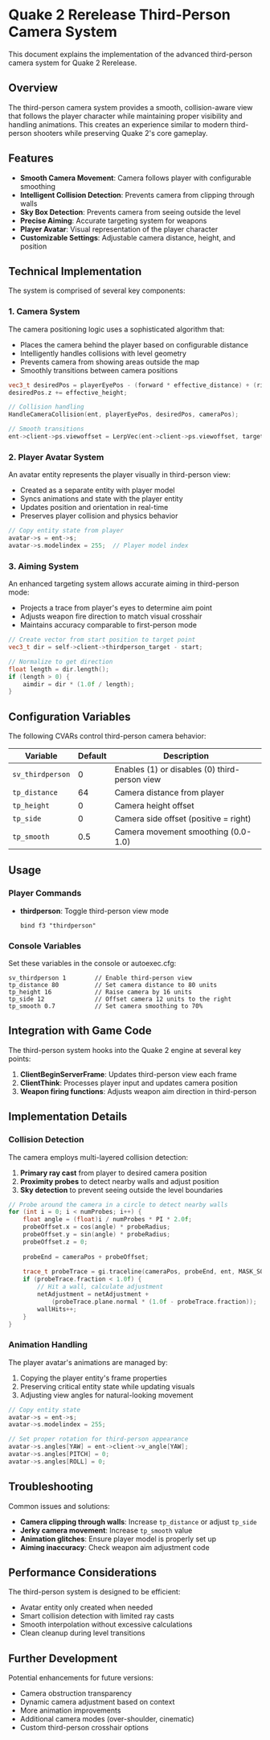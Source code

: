 # Quake 2 Rerelease Third-Person Camera System

This document explains the implementation of the advanced third-person camera system for Quake 2 Rerelease.

## Overview

The third-person camera system provides a smooth, collision-aware view that follows the player character while maintaining proper visibility and handling animations. This creates an experience similar to modern third-person shooters while preserving Quake 2's core gameplay.

## Features

- **Smooth Camera Movement**: Camera follows player with configurable smoothing
- **Intelligent Collision Detection**: Prevents camera from clipping through walls
- **Sky Box Detection**: Prevents camera from seeing outside the level
- **Precise Aiming**: Accurate targeting system for weapons
- **Player Avatar**: Visual representation of the player character
- **Customizable Settings**: Adjustable camera distance, height, and position

## Technical Implementation

The system is comprised of several key components:

### 1. Camera System

The camera positioning logic uses a sophisticated algorithm that:

- Places the camera behind the player based on configurable distance
- Intelligently handles collisions with level geometry
- Prevents camera from showing areas outside the map
- Smoothly transitions between camera positions

```cpp
vec3_t desiredPos = playerEyePos - (forward * effective_distance) + (right * effective_side);
desiredPos.z += effective_height;

// Collision handling
HandleCameraCollision(ent, playerEyePos, desiredPos, cameraPos);

// Smooth transitions
ent->client->ps.viewoffset = LerpVec(ent->client->ps.viewoffset, targetViewOffset, effective_smooth);
```

### 2. Player Avatar System

An avatar entity represents the player visually in third-person view:

- Created as a separate entity with player model
- Syncs animations and state with the player entity
- Updates position and orientation in real-time
- Preserves player collision and physics behavior

```cpp
// Copy entity state from player
avatar->s = ent->s;
avatar->s.modelindex = 255;  // Player model index
```

### 3. Aiming System

An enhanced targeting system allows accurate aiming in third-person mode:

- Projects a trace from player's eyes to determine aim point
- Adjusts weapon fire direction to match visual crosshair
- Maintains accuracy comparable to first-person mode

```cpp
// Create vector from start position to target point
vec3_t dir = self->client->thirdperson_target - start;

// Normalize to get direction
float length = dir.length();
if (length > 0) {
    aimdir = dir * (1.0f / length);
}
```

## Configuration Variables

The following CVARs control third-person camera behavior:

| Variable | Default | Description |
|----------|---------|-------------|
| `sv_thirdperson` | 0 | Enables (1) or disables (0) third-person view |
| `tp_distance` | 64 | Camera distance from player |
| `tp_height` | 0 | Camera height offset |
| `tp_side` | 0 | Camera side offset (positive = right) |
| `tp_smooth` | 0.5 | Camera movement smoothing (0.0-1.0) |

## Usage

### Player Commands

- **thirdperson**: Toggle third-person view mode
  ```
  bind f3 "thirdperson"
  ```

### Console Variables

Set these variables in the console or autoexec.cfg:

```
sv_thirdperson 1        // Enable third-person view
tp_distance 80          // Set camera distance to 80 units
tp_height 16            // Raise camera by 16 units
tp_side 12              // Offset camera 12 units to the right
tp_smooth 0.7           // Set camera smoothing to 70%
```

## Integration with Game Code

The third-person system hooks into the Quake 2 engine at several key points:

1. **ClientBeginServerFrame**: Updates third-person view each frame
2. **ClientThink**: Processes player input and updates camera position
3. **Weapon firing functions**: Adjusts weapon aim direction in third-person

## Implementation Details

### Collision Detection

The camera employs multi-layered collision detection:

1. **Primary ray cast** from player to desired camera position
2. **Proximity probes** to detect nearby walls and adjust position
3. **Sky detection** to prevent seeing outside the level boundaries

```cpp
// Probe around the camera in a circle to detect nearby walls
for (int i = 0; i < numProbes; i++) {
    float angle = (float)i / numProbes * PI * 2.0f;
    probeOffset.x = cos(angle) * probeRadius;
    probeOffset.y = sin(angle) * probeRadius;
    probeOffset.z = 0;
    
    probeEnd = cameraPos + probeOffset;
    
    trace_t probeTrace = gi.traceline(cameraPos, probeEnd, ent, MASK_SOLID);
    if (probeTrace.fraction < 1.0f) {
        // Hit a wall, calculate adjustment
        netAdjustment = netAdjustment + 
            (probeTrace.plane.normal * (1.0f - probeTrace.fraction));
        wallHits++;
    }
}
```

### Animation Handling

The player avatar's animations are managed by:

1. Copying the player entity's frame properties
2. Preserving critical entity state while updating visuals
3. Adjusting view angles for natural-looking movement

```cpp
// Copy entity state
avatar->s = ent->s;
avatar->s.modelindex = 255;

// Set proper rotation for third-person appearance
avatar->s.angles[YAW] = ent->client->v_angle[YAW];
avatar->s.angles[PITCH] = 0;
avatar->s.angles[ROLL] = 0;
```

## Troubleshooting

Common issues and solutions:

- **Camera clipping through walls**: Increase `tp_distance` or adjust `tp_side`
- **Jerky camera movement**: Increase `tp_smooth` value
- **Animation glitches**: Ensure player model is properly set up
- **Aiming inaccuracy**: Check weapon aim adjustment code

## Performance Considerations

The third-person system is designed to be efficient:

- Avatar entity only created when needed
- Smart collision detection with limited ray casts
- Smooth interpolation without excessive calculations
- Clean cleanup during level transitions

## Further Development

Potential enhancements for future versions:

- Camera obstruction transparency
- Dynamic camera adjustment based on context
- More animation improvements
- Additional camera modes (over-shoulder, cinematic)
- Custom third-person crosshair options